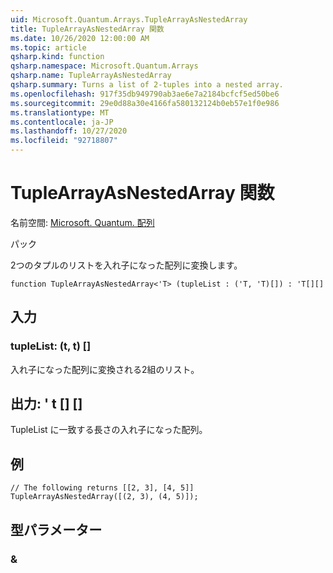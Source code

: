 ```yaml
---
uid: Microsoft.Quantum.Arrays.TupleArrayAsNestedArray
title: TupleArrayAsNestedArray 関数
ms.date: 10/26/2020 12:00:00 AM
ms.topic: article
qsharp.kind: function
qsharp.namespace: Microsoft.Quantum.Arrays
qsharp.name: TupleArrayAsNestedArray
qsharp.summary: Turns a list of 2-tuples into a nested array.
ms.openlocfilehash: 917f35db949790ab3ae6e7a2184bcfcf5ed50be6
ms.sourcegitcommit: 29e0d88a30e4166fa580132124b0eb57e1f0e986
ms.translationtype: MT
ms.contentlocale: ja-JP
ms.lasthandoff: 10/27/2020
ms.locfileid: "92718807"
---
```

# <a name="tuplearrayasnestedarray-function"></a>TupleArrayAsNestedArray 関数

名前空間: [Microsoft. Quantum. 配列](xref:Microsoft.Quantum.Arrays)

パック [](https://nuget.org/packages/)


2つのタプルのリストを入れ子になった配列に変換します。

```qsharp
function TupleArrayAsNestedArray<'T> (tupleList : ('T, 'T)[]) : 'T[][]
```


## <a name="input"></a>入力

### <a name="tuplelist--tt"></a>tupleList: (t, t) []

入れ子になった配列に変換される2組のリスト。



## <a name="output--t"></a>出力: ' t [] []

TupleList に一致する長さの入れ子になった配列。

## <a name="example"></a>例

```qsharp
// The following returns [[2, 3], [4, 5]]
TupleArrayAsNestedArray([(2, 3), (4, 5)]);
```

## <a name="type-parameters"></a>型パラメーター

### <a name="t"></a>&

